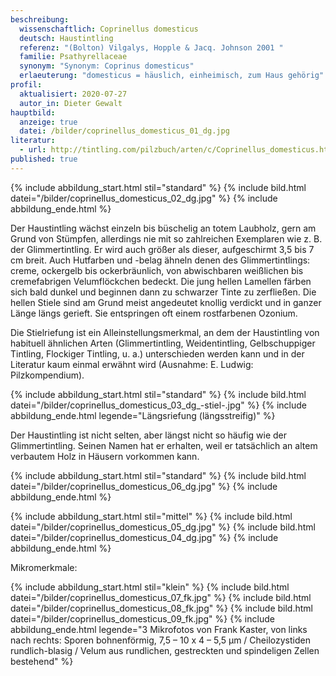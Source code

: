```yaml
---
beschreibung:
  wissenschaftlich: Coprinellus domesticus
  deutsch: Haustintling
  referenz: "(Bolton) Vilgalys, Hopple & Jacq. Johnson 2001 "
  familie: Psathyrellaceae
  synonym: "Synonym: Coprinus domesticus"
  erlaeuterung: "domesticus = häuslich, einheimisch, zum Haus gehörig"
profil:
  aktualisiert: 2020-07-27
  autor_in: Dieter Gewalt
hauptbild:
  anzeige: true
  datei: /bilder/coprinellus_domesticus_01_dg.jpg
literatur:
  - url: http://tintling.com/pilzbuch/arten/c/Coprinellus_domesticus.html
published: true
---
```

{% include abbildung_start.html stil="standard" %}
{% include bild.html datei="/bilder/coprinellus_domesticus_02_dg.jpg" %}
{% include abbildung_ende.html %}

Der Haustintling wächst einzeln bis büschelig an totem Laubholz, gern am Grund von Stümpfen, allerdings nie mit so zahlreichen Exemplaren wie z. B. der Glimmertintling. Er wird auch größer als dieser, aufgeschirmt 3,5 bis 7 cm breit. Auch Hutfarben und -belag ähneln denen des Glimmertintlings: creme, ockergelb bis ockerbräunlich, von abwischbaren weißlichen bis cremefabrigen Velumflöckchen bedeckt. Die jung hellen Lamellen färben sich bald dunkel und beginnen dann zu schwarzer Tinte zu zerfließen. Die hellen Stiele sind am Grund meist angedeutet knollig verdickt und in ganzer Länge längs gerieft. Sie entspringen oft einem rostfarbenen Ozonium.

Die Stielriefung ist ein Alleinstellungsmerkmal, an dem der Haustintling von habituell ähnlichen Arten (Glimmertintling, Weidentintling, Gelbschuppiger Tintling, Flockiger Tintling, u. a.) unterschieden werden kann und in der Literatur kaum einmal erwähnt wird (Ausnahme: E. Ludwig: Pilzkompendium).

{% include abbildung_start.html stil="standard" %}
{% include bild.html datei="/bilder/coprinellus_domesticus_03_dg_-stiel-.jpg" %}
{% include abbildung_ende.html legende="Längsriefung (längsstreifig)" %}

Der Haustintling ist nicht selten, aber längst nicht so häufig wie der Glimmertintling. Seinen Namen hat er erhalten, weil er tatsächlich an altem verbautem Holz in Häusern vorkommen kann.

{% include abbildung_start.html stil="standard" %}
{% include bild.html datei="/bilder/coprinellus_domesticus_06_dg.jpg" %}
{% include abbildung_ende.html %}

{% include abbildung_start.html stil="mittel" %}
{% include bild.html datei="/bilder/coprinellus_domesticus_05_dg.jpg" %}
{% include bild.html datei="/bilder/coprinellus_domesticus_04_dg.jpg" %}
{% include abbildung_ende.html %}

Mikromerkmale:

{% include abbildung_start.html stil="klein" %}
{% include bild.html datei="/bilder/coprinellus_domesticus_07_fk.jpg" %}
{% include bild.html datei="/bilder/coprinellus_domesticus_08_fk.jpg" %}
{% include bild.html datei="/bilder/coprinellus_domesticus_09_fk.jpg" %}
{% include abbildung_ende.html legende="3 Mikrofotos von Frank Kaster, von links nach rechts: Sporen bohnenförmig, 7,5 – 10 x 4 – 5,5 µm / Cheilozystiden rundlich-blasig / Velum aus rundlichen, gestreckten und spindeligen Zellen bestehend" %}
